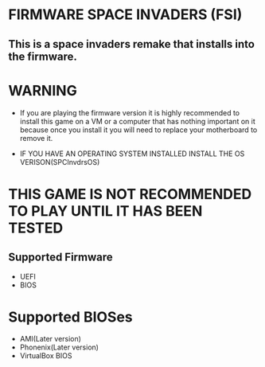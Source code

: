 # FIRMWARE SPACE INVADERS (FSI)

## This is a space invaders remake that installs into the firmware.

# WARNING
* If you are playing the firmware version it is highly recommended to install this game on a VM or a computer that has nothing important on it because once you install it you will need to replace your motherboard to remove it.

* IF YOU HAVE AN OPERATING SYSTEM INSTALLED INSTALL THE OS VERISON(SPCInvdrsOS)
  
# THIS GAME IS NOT RECOMMENDED TO PLAY UNTIL IT HAS BEEN TESTED 

## Supported Firmware
* UEFI
* BIOS 

# Supported BIOSes 
* AMI(Later version)
* Phonenix(Later version)
* VirtualBox BIOS 
